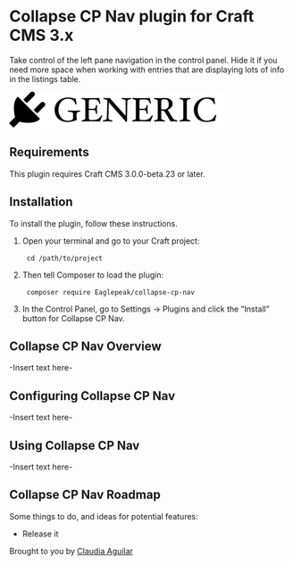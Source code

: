 # Collapse CP Nav plugin for Craft CMS 3.x

Take control of the left pane navigation in the control panel.  Hide it if you need more space when working with entries that are displaying lots of info in the listings table.

![Screenshot](resources/img/plugin-logo.png)

## Requirements

This plugin requires Craft CMS 3.0.0-beta.23 or later.

## Installation

To install the plugin, follow these instructions.

1. Open your terminal and go to your Craft project:

        cd /path/to/project

2. Then tell Composer to load the plugin:

        composer require Eaglepeak/collapse-cp-nav

3. In the Control Panel, go to Settings → Plugins and click the “Install” button for Collapse CP Nav.

## Collapse CP Nav Overview

-Insert text here-

## Configuring Collapse CP Nav

-Insert text here-

## Using Collapse CP Nav

-Insert text here-

## Collapse CP Nav Roadmap

Some things to do, and ideas for potential features:

* Release it

Brought to you by [Claudia Aguilar](https://www.eaglepeakweb.com/team/claudia-aguilar)

